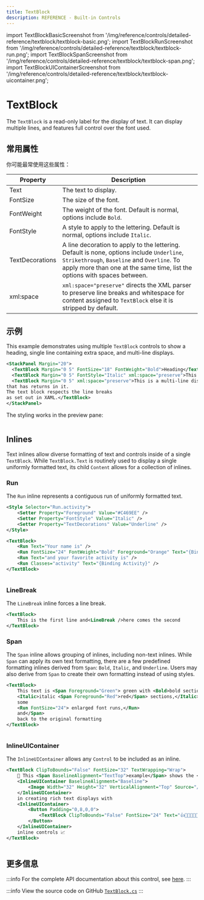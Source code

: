 ```yaml
---
title: TextBlock
description: REFERENCE - Built-in Controls
---
```


import TextBlockBasicScreenshot from '/img/reference/controls/detailed-reference/textblock/textblock-basic.png';
import TextBlockRunScreenshot from '/img/reference/controls/detailed-reference/textblock/textblock-run.png';
import TextBlockSpanScreenshot from '/img/reference/controls/detailed-reference/textblock/textblock-span.png';
import TextBlockUIContainerScreenshot from '/img/reference/controls/detailed-reference/textblock/textblock-uicontainer.png';

# TextBlock

The `TextBlock` is a read-only label for the display of text. It can display multiple lines, and features full control over the font used.

## 常用属性

你可能最常使用这些属性：

| Property        | Description                                                                                                                                                                                                           |
|-----------------|-----------------------------------------------------------------------------------------------------------------------------------------------------------------------------------------------------------------------|
| Text            | The text to display.                                                                                                                                                                                                  |
| FontSize        | The size of the font.                                                                                                                                                                                                 |
| FontWeight      | The weight of the font. Default is normal, options include `Bold`.                                                                                                                                                    |
| FontStyle       | A style to apply to the lettering. Default is normal, options include `Italic`.                                                                                                                                       |
| TextDecorations | A line decoration to apply to the lettering. Default is none, options include `Underline`, `Strikethrough`, `Baseline` and `Overline`. To apply more than one at the same time, list the options with spaces between. |
| xml:space       | `xml:space="preserve"` directs the XML parser to preserve line breaks and whitespace for content assigned to `TextBlock` else it is stripped by default.                                                              |

## 示例

This example demonstrates using multiple `TextBlock` controls to show a heading, single line containing extra space, and multi-line displays.

```xml
<StackPanel Margin="20">
  <TextBlock Margin="0 5" FontSize="18" FontWeight="Bold">Heading</TextBlock>
  <TextBlock Margin="0 5" FontStyle="Italic" xml:space="preserve">This is  a single line.</TextBlock>
  <TextBlock Margin="0 5" xml:space="preserve">This is a multi-line display
that has returns in it.
The text block respects the line breaks
as set out in XAML.</TextBlock>
</StackPanel>
```

The styling works in the preview pane:

<img src={TextBlockBasicScreenshot} alt="" />

## Inlines

Text inlines allow diverse formatting of text and controls inside of a single `TextBlock`. While `TextBlock.Text` is routinely
used to display a single uniformly formatted text, its child `Content` allows for a collection of inlines.

### Run

The `Run` inline represents a contiguous run of uniformly formatted text.

```xml
<Style Selector="Run.activity">
	<Setter Property="Foreground" Value="#C469EE" />
	<Setter Property="FontStyle" Value="Italic" />
	<Setter Property="TextDecorations" Value="Underline" />
</Style>

<TextBlock>
	<Run Text="Your name is" />
	<Run FontSize="24" FontWeight="Bold" Foreground="Orange" Text="{Binding Name}" />
	<Run Text="and your favorite activity is" />
	<Run Classes="activity" Text="{Binding Activity}" />
</TextBlock>
```

<img src={TextBlockRunScreenshot} alt="" />

### LineBreak

The `LineBreak` inline forces a line break.

```xml
<TextBlock>
    This is the first line and<LineBreak />here comes the second
</TextBlock>
```

### Span

The `Span` inline allows grouping of inlines, including non-text inlines. While `Span` can apply its own text formatting,
there are a few predefined formatting inlines derived from `Span`: `Bold`, `Italic`, and `Underline`. Users may also derive
from `Span` to create their own formatting instead of using styles.

```xml
<TextBlock>
	This text is <Span Foreground="Green"> green with <Bold>bold sections,</Bold>
	<Italic>italic <Span Foreground="Red">red</Span> sections,</Italic>
	some
	<Run FontSize="24"> enlarged font runs,</Run>
	and</Span>
	back to the original formatting
</TextBlock>
```

<img src={TextBlockSpanScreenshot} alt="" />

### InlineUIContainer

The `InlineUIContainer` allows any `Control` to be included as an inline.

```xml
<TextBlock ClipToBounds="False" FontSize="32" TextWrapping="Wrap">
    🚀 This <Span BaselineAlignment="TextTop">example</Span> shows the <Bold>power</Bold> of
    <InlineUIContainer BaselineAlignment="Baseline">
        <Image Width="32" Height="32" VerticalAlignment="Top" Source="/Assets/avalonia-logo.ico" />
    </InlineUIContainer>
    in creating rich text displays with
    <InlineUIContainer>
        <Button Padding="0,8,0,0">
            <TextBlock ClipToBounds="False" FontSize="24" Text="👍👍🏼👍🏽👍🏾👍🏿" />
        </Button>
    </InlineUIContainer>
    inline controls 📈
</TextBlock>
```

<img src={TextBlockUIContainerScreenshot} alt="" />

## 更多信息

:::info
For the complete API documentation about this control, see [here](http://reference.avaloniaui.net/api/Avalonia.Controls/TextBlock/).
:::

:::info
View the source code on GitHub [`TextBlock.cs`](https://github.com/AvaloniaUI/Avalonia/blob/master/src/Avalonia.Controls/TextBlock.cs)
:::
